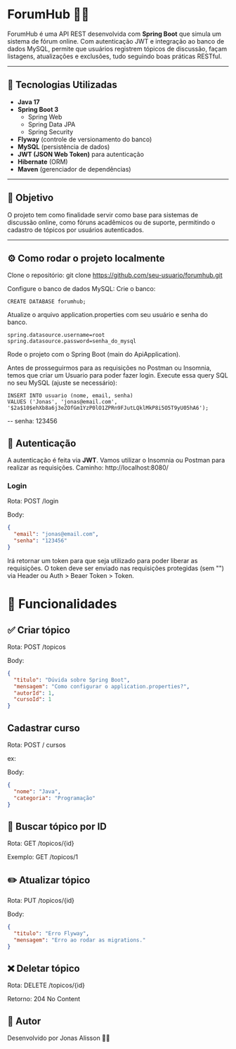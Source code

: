 # ForumHub 🧠💬

ForumHub é uma API REST desenvolvida com **Spring Boot** que simula um sistema de fórum online. Com autenticação JWT e integração ao banco de dados MySQL, permite que usuários registrem tópicos de discussão, façam listagens, atualizações e exclusões, tudo seguindo boas práticas RESTful.

---

## 🚀 Tecnologias Utilizadas

- **Java 17**
- **Spring Boot 3**
  - Spring Web
  - Spring Data JPA
  - Spring Security
- **Flyway** (controle de versionamento do banco)
- **MySQL** (persistência de dados)
- **JWT (JSON Web Token)** para autenticação
- **Hibernate** (ORM)
- **Maven** (gerenciador de dependências)

---

## 🎯 Objetivo

O projeto tem como finalidade servir como base para sistemas de discussão online, como fóruns acadêmicos ou de suporte, permitindo o cadastro de tópicos por usuários autenticados.

---

## ⚙️ Como rodar o projeto localmente
Clone o repositório: git clone https://github.com/seu-usuario/forumhub.git

Configure o banco de dados MySQL:
Crie o banco: 
````
CREATE DATABASE forumhub;
````

Atualize o arquivo application.properties com seu usuário e senha do banco.
````
spring.datasource.username=root
spring.datasource.password=senha_do_mysql
````

Rode o projeto com o Spring Boot (main do ApiApplication).

Antes de prosseguirmos para as requisições no Postman ou Insomnia, temos que criar um Usuario para poder fazer login.
Execute essa query SQL no seu MySQL (ajuste se necessário):
````
INSERT INTO usuario (nome, email, senha)
VALUES ('Jonas', 'jonas@email.com', '$2a$10$ehXb8a6j3eZOfGm1YzP0lO1ZPRn9FJutLQklMkP8i5O5T9yU05hA6');
````
-- senha: 123456

## 🔐 Autenticação

A autenticação é feita via **JWT**.
Vamos utilizar o Insomnia ou Postman para realizar as requisições.
Caminho: http://localhost:8080/

### Login
Rota: POST /login

Body:
```json
{
  "email": "jonas@email.com",
  "senha": "123456"
}
````

Irá retornar um token para que seja utilizado para poder liberar as requisições.
O token deve ser enviado nas requisições protegidas (sem "") via Header ou Auth > Beaer Token > Token.

# 📌 Funcionalidades

## ✅ Criar tópico
Rota: POST /topicos

Body:
```json
{
  "titulo": "Dúvida sobre Spring Boot",
  "mensagem": "Como configurar o application.properties?",
  "autorId": 1,
  "cursoId": 1
}
````

## Cadastrar curso
Rota: POST / cursos

ex:

Body:
```json
{
  "nome": "Java",
  "categoria": "Programação"
}
````

## 🔎 Buscar tópico por ID
Rota: GET /topicos/{id}

Exemplo: GET /topicos/1

## ✏️ Atualizar tópico
Rota: PUT /topicos/{id}

Body:
```json
{
  "titulo": "Erro Flyway",
  "mensagem": "Erro ao rodar as migrations."
}
````

## ❌ Deletar tópico

Rota: DELETE /topicos/{id}

Retorno: 204 No Content


## 🧠 Autor
Desenvolvido por Jonas Alisson 👨‍💻


